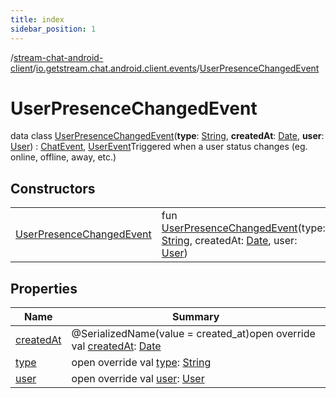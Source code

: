 ```yaml
---
title: index
sidebar_position: 1
---
```

/[stream-chat-android-client](../../index.md)/[io.getstream.chat.android.client.events](../index.md)/[UserPresenceChangedEvent](index.md)  
  
  
  
# UserPresenceChangedEvent  
data class [UserPresenceChangedEvent](index.md)(**type**: [String](https://kotlinlang.org/api/latest/jvm/stdlib/kotlin/-string/index.html), **createdAt**: [Date](https://developer.android.com/reference/kotlin/java/util/Date.html), **user**: [User](../../io.getstream.chat.android.client.models/User/index.md)) : [ChatEvent](../ChatEvent/index.md), [UserEvent](../UserEvent/index.md)Triggered when a user status changes (eg. online, offline, away, etc.)  
  
## Constructors  
  
| | |
|---|---|
| <a name="io.getstream.chat.android.client.events/UserPresenceChangedEvent/UserPresenceChangedEvent/#kotlin.String#java.util.Date#io.getstream.chat.android.client.models.User/PointingToDeclaration/"></a>[UserPresenceChangedEvent](UserPresenceChangedEvent.md)| <a name="io.getstream.chat.android.client.events/UserPresenceChangedEvent/UserPresenceChangedEvent/#kotlin.String#java.util.Date#io.getstream.chat.android.client.models.User/PointingToDeclaration/"></a>fun [UserPresenceChangedEvent](UserPresenceChangedEvent.md)(type: [String](https://kotlinlang.org/api/latest/jvm/stdlib/kotlin/-string/index.html), createdAt: [Date](https://developer.android.com/reference/kotlin/java/util/Date.html), user: [User](../../io.getstream.chat.android.client.models/User/index.md))|
  
  
## Properties  
  
|  Name |  Summary | 
|---|---|
| <a name="io.getstream.chat.android.client.events/UserPresenceChangedEvent/createdAt/#/PointingToDeclaration/"></a>[createdAt](createdAt.md)| <a name="io.getstream.chat.android.client.events/UserPresenceChangedEvent/createdAt/#/PointingToDeclaration/"></a>@SerializedName(value = created_at)open override val [createdAt](createdAt.md): [Date](https://developer.android.com/reference/kotlin/java/util/Date.html)|
| <a name="io.getstream.chat.android.client.events/UserPresenceChangedEvent/type/#/PointingToDeclaration/"></a>[type](type.md)| <a name="io.getstream.chat.android.client.events/UserPresenceChangedEvent/type/#/PointingToDeclaration/"></a>open override val [type](type.md): [String](https://kotlinlang.org/api/latest/jvm/stdlib/kotlin/-string/index.html)|
| <a name="io.getstream.chat.android.client.events/UserPresenceChangedEvent/user/#/PointingToDeclaration/"></a>[user](user.md)| <a name="io.getstream.chat.android.client.events/UserPresenceChangedEvent/user/#/PointingToDeclaration/"></a>open override val [user](user.md): [User](../../io.getstream.chat.android.client.models/User/index.md)|

